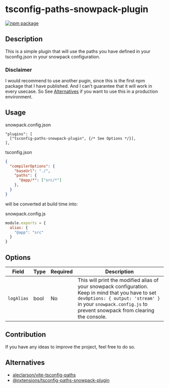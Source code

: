 # tsconfig-paths-snowpack-plugin

[![npm package](https://nodei.co/npm/tsconfig-paths-snowpack-plugin.png?downloads=true&downloadRank=true)](https://nodei.co/npm/tsconfig-paths-snowpack-plugin/)

## Description
This is a simple plugin that will use the paths you have defined in your tsconfig.json in your snowpack configuration.

### Disclaimer
I would recommend to use another pugin, since this is the first npm package
that I have published. And I can't guarantee that it will work in every
usecase. So See [Alternatives](#Alternatives) if you want to use this in a
production environment.

## Usage

snowpack.config.json
```
"plugins": [
  ["tsconfig-paths-snowpack-plugin", {/* See Options */}],
],
```

tsconfig.json
```json
{
  "compilerOptions": {
    "baseUrl": "./",
    "paths": {
      "@app/*": ["src/*"]
    },
  }
}
```

will be converted at build time into:

snowpack.config.js
```js
module.exports = {
  alias: {
    "@app": "src"
  }
}
```

## Options
| Field      | Type    | Required | Description                                                        |
|------------|---------|----------|--------------------------------------------------------------------|
| `logAlias` | bool    | No       | This will print the modified alias of your snowpack configuration. Keep in mind that you have to set `devOptions: { output: 'stream' } ` in your `snowpack.config.js` to prevent snowpack from clearing the console. |


## Contribution
If you have any ideas to improve the project, feel free to do so.


## Alternatives
- [aleclarson/vite-tsconfig-paths ](https://github.com/aleclarson/vite-tsconfig-paths)
- [@nxtensions/tsconfig-paths-snowpack-plugin](https://github.com/nxtensions/nxtensions/tree/main/packages/tsconfig-paths-snowpack-plugin)
